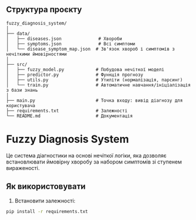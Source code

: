 ## Структура проєкту
```
fuzzy_diagnosis_system/
│
├── data/
│   ├── diseases.json              # Хвороби
│   ├── symptoms.json              # Всі симптоми
│   └── disease_symptom_map.json  # Зв'язок хвороб і симптомів з нечіткими ймовірностями
│
├── src/
│   ├── fuzzy_model.py            # Побудова нечіткої моделі
│   ├── predictor.py              # Функція прогнозу
│   ├── utils.py                  # Утиліти (нормалізація, парсинг)
│   └── train.py                  # Автоматичне навчання/ініціалізація з бази знань
│
├── main.py                       # Точка входу: вивід діагнозу для користувача
├── requirements.txt              # Залежності
└── README.md                     # Документація
```

# Fuzzy Diagnosis System

Це система діагностики на основі нечіткої логіки, яка дозволяє встановлювати ймовірну хворобу за набором симптомів зі ступенем вираженості.

## Як використовувати

1. Встановити залежності:
```bash
pip install -r requirements.txt
